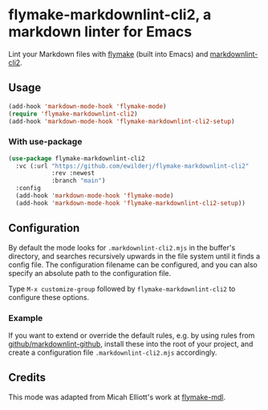 # flymake-markdownlint-cli2, a markdown linter for Emacs

Lint your Markdown files with
[flymake](https://www.gnu.org/software/emacs/manual/html_node/flymake/index.html)
(built into Emacs) and
[markdownlint-cli2](https://github.com/DavidAnson/markdownlint-cli2).

## Usage

```lisp
(add-hook 'markdown-mode-hook 'flymake-mode)
(require 'flymake-markdownlint-cli2)
(add-hook 'markdown-mode-hook 'flymake-markdownlint-cli2-setup)
```

### With use-package

``` lisp
(use-package flymake-markdownlint-cli2
  :vc (:url "https://github.com/ewilderj/flymake-markdownlint-cli2"
            :rev :newest
            :branch "main")
  :config
  (add-hook 'markdown-mode-hook 'flymake-mode)
  (add-hook 'markdown-mode-hook 'flymake-markdownlint-cli2-setup))
```

## Configuration

By default the mode looks for `.markdownlint-cli2.mjs` in the buffer's
directory, and searches recursively upwards in the file system until
it finds a config file.  The configuration filename can be configured,
and you can also specify an absolute path to the configuration file.

Type `M-x customize-group` followed by `flymake-markdownlint-cli2` to
configure these options.

### Example

If you want to extend or override the default rules, e.g. by using rules
from [github/markdownlint-github](https://github.com/github/markdownlint-github),
install these into the root of your project, and create a configuration
file `.markdownlint-cli2.mjs` accordingly.

## Credits

This mode was adapted from Micah Elliott's work at
[flymake-mdl](https://github.com/MicahElliott/flymake-mdl).
